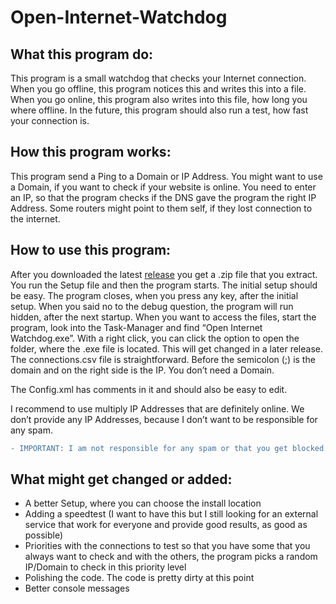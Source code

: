 # Open-Internet-Watchdog

## What this program do:
This program is a small watchdog that checks your Internet connection. When you go offline, this program notices this and writes this into a file. When you go online, this program also writes into this file, how long you where offline. 
In the future, this program should also run a test, how fast your connection is.

## How this program works:
This program send a Ping to a Domain or IP Address. You might want to use a Domain, if you want to check if your website is online. You need to enter an IP, so that the program checks if the DNS gave the program the right IP Address. Some routers might point to them self, if they lost connection to the internet. 

## How to use this program:
After you downloaded the latest [release](https://github.com/Hundhausen/Open-Internet-Watchdog/releases)
you get a .zip file that you extract. You run the Setup file and then the program starts. The initial setup should be easy. The program closes, when you press any key, after the initial setup. When you said no to the debug question, the program will run hidden, after the next startup. 
When you want to access the files, start the program, look into the Task-Manager and find “Open Internet Watchdog.exe”. With a right click, you can click the option to open the folder, where the .exe file is located. This will get changed in a later release. 
The connections.csv file is straightforward.  Before the semicolon (;) is the domain and on the right side is the IP. You don’t need a Domain.

The Config.xml has comments in it and should also be easy to edit. 

I recommend to use multiply IP Addresses that are definitely online. We don’t provide any IP Addresses, because I don’t want to be responsible for any spam. 

```diff
- IMPORTANT: I am not responsible for any spam or that you get blocked. I recommend to check for a connection every 300 Seconds, that are equal to 5 Minutes. With this timespan you can check if you are connected to the internet and don’t generate any significant traffic to other sites.
```

## What might get changed or added:
* A better Setup, where you can choose the install location
* Adding a speedtest (I want to have this but I still looking for an external service that work for everyone and provide good results, as good as possible)
* Priorities with the connections to test so that you have some that you always want to check and with the others, the program picks a random IP/Domain to check in this priority  level
* Polishing the code. The code is pretty dirty at this point
* Better console messages

